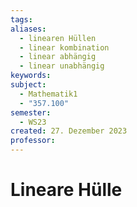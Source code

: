 ```yaml
---
tags: 
aliases:
  - linearen Hüllen
  - linear kombination
  - linear abhängig
  - linear unabhängig
keywords: 
subject:
  - Mathematik1
  - "357.100"
semester:
  - WS23
created: 27. Dezember 2023
professor:
---
```

 

# Lineare Hülle